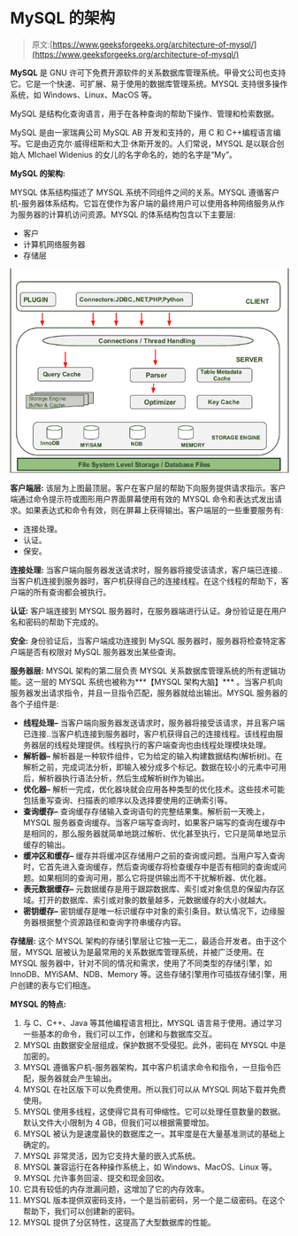 # MySQL 的架构

> 原文:[https://www.geeksforgeeks.org/architecture-of-mysql/](https://www.geeksforgeeks.org/architecture-of-mysql/)

**MySQL** 是 GNU 许可下免费开源软件的关系数据库管理系统。甲骨文公司也支持它。它是一个快速、可扩展、易于使用的数据库管理系统。MYSQL 支持很多操作系统，如 Windows、Linux、MacOS 等。

MySQL 是结构化查询语言，用于在各种查询的帮助下操作、管理和检索数据。

MySQL 是由一家瑞典公司 MySQL AB 开发和支持的，用 C 和 C++编程语言编写。它是由迈克尔·威得纽斯和大卫·休斯开发的。人们常说，MYSQL 是以联合创始人 MIchael Widenius 的女儿的名字命名的，她的名字是“My”。

**MySQL 的架构:**

MYSQL 体系结构描述了 MYSQL 系统不同组件之间的关系。MYSQL 遵循客户机-服务器体系结构。它旨在使作为客户端的最终用户可以使用各种网络服务从作为服务器的计算机访问资源。MYSQL 的体系结构包含以下主要层:

*   客户
*   计算机网络服务器
*   存储层

![](img/553858e999b3ffc2a6e6ef2c4dfb1726.png)

**客户端层:**
该层为上图最顶层。客户在客户层的帮助下向服务提供请求指示。客户端通过命令提示符或图形用户界面屏幕使用有效的 MYSQL 命令和表达式发出请求。如果表达式和命令有效，则在屏幕上获得输出。客户端层的一些重要服务有:

*   连接处理。
*   认证。
*   保安。

**连接处理:**
当客户端向服务器发送请求时，服务器将接受该请求，客户端已连接..当客户机连接到服务器时，客户机获得自己的连接线程。在这个线程的帮助下，客户端的所有查询都会被执行。

**认证:**
客户端连接到 MYSQL 服务器时，在服务器端进行认证。身份验证是在用户名和密码的帮助下完成的。

**安全:**
身份验证后，当客户端成功连接到 MySQL 服务器时，服务器将检查特定客户端是否有权限对 MySQL 服务器发出某些查询。

**服务器层:**
MYSQL 架构的第二层负责 MYSQL 关系数据库管理系统的所有逻辑功能。这一层的 MYSQL 系统也被称为***【MYSQL 架构大脑】*** 。当客户机向服务器发出请求指令，并且一旦指令匹配，服务器就给出输出。MYSQL 服务器的各个子组件是:

*   **线程处理–**
    当客户端向服务器发送请求时，服务器将接受该请求，并且客户端已连接..当客户机连接到服务器时，客户机获得自己的连接线程。该线程由服务器层的线程处理提供。线程执行的客户端查询也由线程处理模块处理。
*   **解析器–**
    解析器是一种软件组件，它为给定的输入构建数据结构(解析树)。在解析之前，完成词法分析，即输入被分成多个标记。数据在较小的元素中可用后，解析器执行语法分析，然后生成解析树作为输出。
*   **优化器–**
    解析一完成，优化器块就会应用各种类型的优化技术。这些技术可能包括重写查询、扫描表的顺序以及选择要使用的正确索引等。
*   **查询缓存–**
    查询缓存存储输入查询语句的完整结果集。解析前一天晚上，MYSQL 服务器查询缓存。当客户端写查询时，如果客户端写的查询在缓存中是相同的，那么服务器就简单地跳过解析、优化甚至执行，它只是简单地显示缓存的输出。
*   **缓冲区和缓存–**
    缓存并将缓冲区存储用户之前的查询或问题。当用户写入查询时，它首先进入查询缓存，然后查询缓存将检查缓存中是否有相同的查询或问题。如果相同的查询可用，那么它将提供输出而不干扰解析器、优化器。
*   **表元数据缓存–**
    元数据缓存是用于跟踪数据库、索引或对象信息的保留内存区域。打开的数据库、索引或对象的数量越多，元数据缓存的大小就越大。
*   **密钥缓存–**
    密钥缓存是唯一标识缓存中对象的索引条目。默认情况下，边缘服务器根据整个资源路径和查询字符串缓存内容。

**存储层:**
这个 MYSQL 架构的存储引擎层让它独一无二，最适合开发者。由于这个层，MYSQL 层被认为是最常用的关系数据库管理系统，并被广泛使用。在 MYSQL 服务器中，针对不同的情况和需求，使用了不同类型的存储引擎，如 InnoDB、MYiSAM、NDB、Memory 等。这些存储引擎用作可插拔存储引擎，用户创建的表与它们相连。

**MYSQL 的特点:**

1.  与 C、C++、Java 等其他编程语言相比，MYSQL 语言易于使用。通过学习一些基本的命令，我们可以工作，创建和与数据库交互。
2.  MYSQL 由数据安全层组成，保护数据不受侵犯。此外，密码在 MYSQL 中是加密的。
3.  MYSQL 遵循客户机-服务器架构，其中客户机请求命令和指令，一旦指令匹配，服务器就会产生输出。
4.  MYSQL 在社区版下可以免费使用。所以我们可以从 MYSQL 网站下载并免费使用。
5.  MYSQL 使用多线程，这使得它具有可伸缩性。它可以处理任意数量的数据。默认文件大小限制为 4 GB，但我们可以根据需要增加。
6.  MYSQL 被认为是速度最快的数据库之一。其牢度是在大量基准测试的基础上确定的。
7.  MYSQL 非常灵活，因为它支持大量的嵌入式系统。
8.  MYSQL 兼容运行在各种操作系统上，如 Windows、MacOS、Linux 等。
9.  MYSQL 允许事务回滚、提交和现金回收。
10.  它具有较低的内存泄漏问题，这增加了它的内存效率。
11.  MYSQL 版本提供双密码支持，一个是当前密码，另一个是二级密码。在这个帮助下，我们可以创建新的密码。
12.  MYSQL 提供了分区特性，这提高了大型数据库的性能。